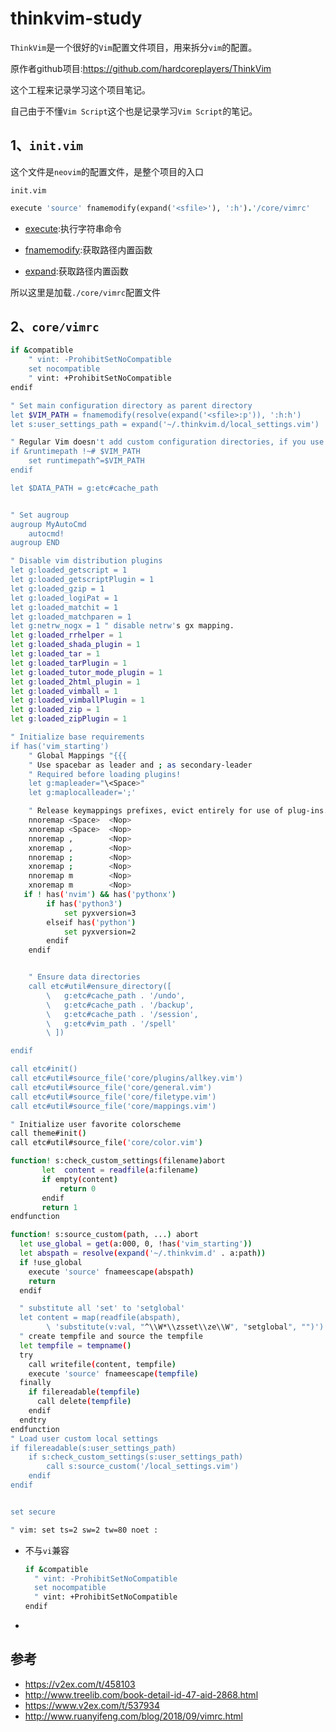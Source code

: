 # thinkvim-study

`ThinkVim`是一个很好的`Vim`配置文件项目，用来拆分`vim`的配置。

原作者github项目:<https://github.com/hardcoreplayers/ThinkVim> 

这个工程来记录学习这个项目笔记。

自己由于不懂`Vim Script`这个也是记录学习`Vim Script`的笔记。

## 1、`init.vim`

这个文件是`neovim`的配置文件，是整个项目的入口

`init.vim`

```ruby
execute 'source' fnamemodify(expand('<sfile>'), ':h').'/core/vimrc'
```

- [execute](./note/execute.md):执行字符串命令

- [fnamemodify](./note/fnamemodify.md):获取路径内置函数
- [expand](./note/expand.md):获取路径内置函数

所以这里是加载`./core/vimrc`配置文件

## 2、`core/vimrc`

```bash
if &compatible
	" vint: -ProhibitSetNoCompatible
	set nocompatible
	" vint: +ProhibitSetNoCompatible
endif

" Set main configuration directory as parent directory
let $VIM_PATH = fnamemodify(resolve(expand('<sfile>:p')), ':h:h')
let s:user_settings_path = expand('~/.thinkvim.d/local_settings.vim')

" Regular Vim doesn't add custom configuration directories, if you use one
if &runtimepath !~# $VIM_PATH
	set runtimepath^=$VIM_PATH
endif

let $DATA_PATH = g:etc#cache_path


" Set augroup
augroup MyAutoCmd
	autocmd!
augroup END

" Disable vim distribution plugins
let g:loaded_getscript = 1
let g:loaded_getscriptPlugin = 1
let g:loaded_gzip = 1
let g:loaded_logiPat = 1
let g:loaded_matchit = 1
let g:loaded_matchparen = 1
let g:netrw_nogx = 1 " disable netrw's gx mapping.
let g:loaded_rrhelper = 1
let g:loaded_shada_plugin = 1
let g:loaded_tar = 1
let g:loaded_tarPlugin = 1
let g:loaded_tutor_mode_plugin = 1
let g:loaded_2html_plugin = 1
let g:loaded_vimball = 1
let g:loaded_vimballPlugin = 1
let g:loaded_zip = 1
let g:loaded_zipPlugin = 1

" Initialize base requirements
if has('vim_starting')
	" Global Mappings "{{{
	" Use spacebar as leader and ; as secondary-leader
	" Required before loading plugins!
	let g:mapleader="\<Space>"
	let g:maplocalleader=';'

	" Release keymappings prefixes, evict entirely for use of plug-ins.
	nnoremap <Space>  <Nop>
	xnoremap <Space>  <Nop>
	nnoremap ,        <Nop>
	xnoremap ,        <Nop>
	nnoremap ;        <Nop>
	xnoremap ;        <Nop>
	nnoremap m        <Nop>
	xnoremap m        <Nop>
   if ! has('nvim') && has('pythonx')
		if has('python3')
			set pyxversion=3
		elseif has('python')
			set pyxversion=2
		endif
	endif


	" Ensure data directories
	call etc#util#ensure_directory([
		\   g:etc#cache_path . '/undo',
		\   g:etc#cache_path . '/backup',
		\   g:etc#cache_path . '/session',
		\   g:etc#vim_path . '/spell'
		\ ])

endif

call etc#init()
call etc#util#source_file('core/plugins/allkey.vim')
call etc#util#source_file('core/general.vim')
call etc#util#source_file('core/filetype.vim')
call etc#util#source_file('core/mappings.vim')

" Initialize user favorite colorscheme
call theme#init()
call etc#util#source_file('core/color.vim')

function! s:check_custom_settings(filename)abort
       let  content = readfile(a:filename)
       if empty(content)
           return 0
       endif
       return 1
endfunction

function! s:source_custom(path, ...) abort
  let use_global = get(a:000, 0, !has('vim_starting'))
  let abspath = resolve(expand('~/.thinkvim.d' . a:path))
  if !use_global
    execute 'source' fnameescape(abspath)
    return
  endif

  " substitute all 'set' to 'setglobal'
  let content = map(readfile(abspath),
        \ 'substitute(v:val, "^\\W*\\zsset\\ze\\W", "setglobal", "")')
  " create tempfile and source the tempfile
  let tempfile = tempname()
  try
    call writefile(content, tempfile)
    execute 'source' fnameescape(tempfile)
  finally
    if filereadable(tempfile)
      call delete(tempfile)
    endif
  endtry
endfunction
" Load user custom local settings
if filereadable(s:user_settings_path)
	if s:check_custom_settings(s:user_settings_path)
		call s:source_custom('/local_settings.vim')
	endif
endif


set secure

" vim: set ts=2 sw=2 tw=80 noet :

```

- 不与`vi`兼容

  ```bash
  if &compatible
  	" vint: -ProhibitSetNoCompatible
  	set nocompatible
  	" vint: +ProhibitSetNoCompatible
  endif
  ```

- 









## 参考

- <https://v2ex.com/t/458103> 
- <http://www.treelib.com/book-detail-id-47-aid-2868.html> 
- <https://www.v2ex.com/t/537934> 
- <http://www.ruanyifeng.com/blog/2018/09/vimrc.html> 
